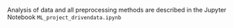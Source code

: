 Analysis of data and all preprocessing methods are described in the Jupyter Notebook `ML_project_drivendata.ipynb`
